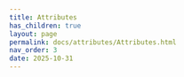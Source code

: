 ```yaml
---
title: Attributes
has_children: true
layout: page
permalink: docs/attributes/Attributes.html
nav_order: 3
date: 2025-10-31
---
```

